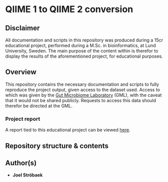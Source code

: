 # QIIME 1 to QIIME 2 conversion

## Disclaimer

All documentation and scripts in this repository was produced during a 15cr educational project, performed during a M.Sc. in bioinformatics, at Lund University, Sweden. The main purpose of the content within is therefor to display the results of the aforementioned project, for educational purposes.

## Overview

This repository contains the necessary documentation and scripts to fully reproduce the project output, given access to the dataset used. Access to which was given by the [Gut Microbiome Laboratory](https://portal.research.lu.se/portal/en/projects/gut-micr\obiome-laboratory\(506d4dc7-f20e-4e33-8824-1ca3f1313925\).html) (GML), with the caveat that it would not be shared publicly. Requests to access this data should therefor be directed at the GML.

### Project report

A report tied to this educational project can be viewed [here]().

## Repository structure & contents



## Author(s)

* **Joel Ströbaek**
